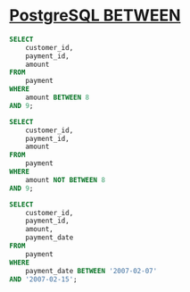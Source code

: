 # [PostgreSQL BETWEEN](http://www.postgresqltutorial.com/postgresql-between/)

```sql
SELECT
    customer_id,
    payment_id,
    amount
FROM
    payment
WHERE
    amount BETWEEN 8
AND 9;
```

```sql
SELECT
    customer_id,
    payment_id,
    amount
FROM
    payment
WHERE
    amount NOT BETWEEN 8
AND 9;
```

```sql
SELECT
    customer_id,
    payment_id,
    amount,
    payment_date
FROM
    payment
WHERE
    payment_date BETWEEN '2007-02-07'
AND '2007-02-15';
```